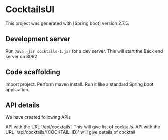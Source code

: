# CocktailsUI

This project was generated with [Spring boot] version 2.7.5.

## Development server

Run `Java -jar cocktails-1.jar` for a dev server. This will start the Back end server on 8082 

## Code scaffolding

Import project. Perform maven install. Run it like a standard Spring boot application.



## API details

We have created following APIs

  API with the URL '/api/cocktails'. This will give list of cocktails.
  API with the URL '/api/cocktails/{COCKTAIL_ID}' will give details of cocktail


